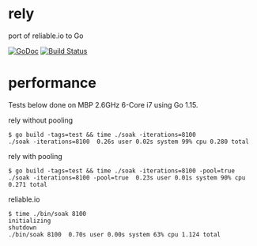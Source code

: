 # rely

port of reliable.io to Go

[![GoDoc](https://godoc.org/github.com/jakecoffman/rely?status.svg)](http://godoc.org/github.com/jakecoffman/rely) [![Build Status](https://travis-ci.org/jakecoffman/rely.svg?branch=master)](https://travis-ci.org/jakecoffman/rely)

# performance

Tests below done on MBP 2.6GHz 6-Core i7 using Go 1.15.

rely without pooling
```
$ go build -tags=test && time ./soak -iterations=8100           
./soak -iterations=8100  0.26s user 0.02s system 99% cpu 0.280 total
```

rely with pooling
```
$ go build -tags=test && time ./soak -iterations=8100 -pool=true
./soak -iterations=8100 -pool=true  0.23s user 0.01s system 90% cpu 0.271 total
```

reliable.io

```
$ time ./bin/soak 8100
initializing
shutdown
./bin/soak 8100  0.70s user 0.00s system 63% cpu 1.124 total
```

